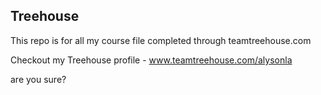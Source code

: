 ## Treehouse

This repo is for all my course file completed through teamtreehouse.com

Checkout my Treehouse profile - www.teamtreehouse.com/alysonla

are you sure?